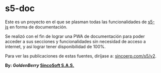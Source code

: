 # s5-doc

Este es un proyecto en el que se plasman todas las funcionalidades de [s5-js](https://github.com/SincoSoft-GoldenBerry/S5) en forma de documentación.

Se realizó con el fin de lograr una PWA de documentación para poder acceder a sus secciones y funcionalidades sin necesidad de acceso a internet, y así lograr tener disponibilidad de 100%.

Para ver las publicaciones de estas fuentes, diríjase a: [sincoerp.com/s5/v2](https://sincoerp.com/s5/v2/).

**By: *GoldenBerry* 
[SincoSoft S.A.S.](https://www.sinco.com.co)**
